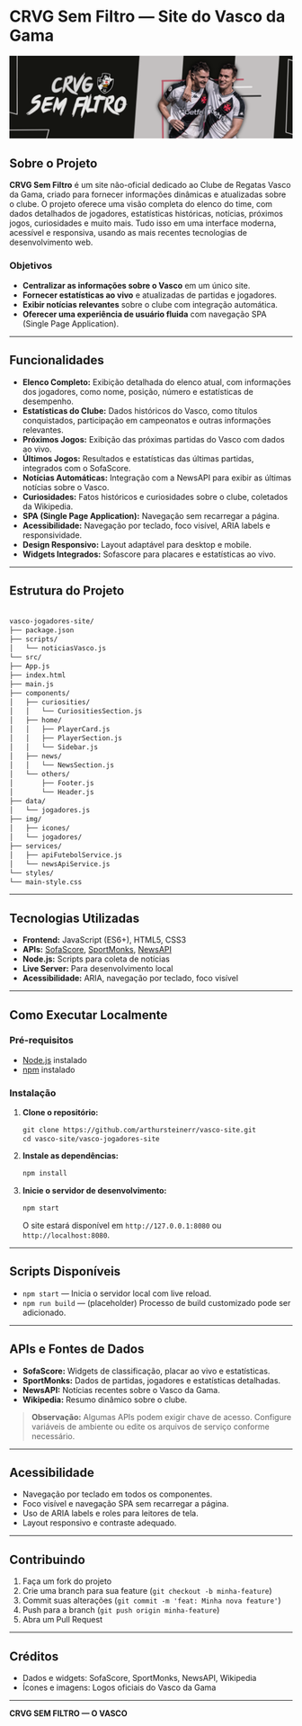 # CRVG Sem Filtro — Site do Vasco da Gama

![CRVG](vasco-jogadores-site/src/img/icones/CRVG.png)

## Sobre o Projeto

**CRVG Sem Filtro** é um site não-oficial dedicado ao Clube de Regatas Vasco da Gama, criado para fornecer informações dinâmicas e atualizadas sobre o clube. O projeto oferece uma visão completa do elenco do time, com dados detalhados de jogadores, estatísticas históricas, notícias, próximos jogos, curiosidades e muito mais. Tudo isso em uma interface moderna, acessível e responsiva, usando as mais recentes tecnologias de desenvolvimento web.

### Objetivos

- **Centralizar as informações sobre o Vasco** em um único site.
- **Fornecer estatísticas ao vivo** e atualizadas de partidas e jogadores.
- **Exibir notícias relevantes** sobre o clube com integração automática.
- **Oferecer uma experiência de usuário fluida** com navegação SPA (Single Page Application).

---

## Funcionalidades

- **Elenco Completo:** Exibição detalhada do elenco atual, com informações dos jogadores, como nome, posição, número e estatísticas de desempenho.
- **Estatísticas do Clube:** Dados históricos do Vasco, como títulos conquistados, participação em campeonatos e outras informações relevantes.
- **Próximos Jogos:** Exibição das próximas partidas do Vasco com dados ao vivo.
- **Últimos Jogos:** Resultados e estatísticas das últimas partidas, integrados com o SofaScore.
- **Notícias Automáticas:** Integração com a NewsAPI para exibir as últimas notícias sobre o Vasco.
- **Curiosidades:** Fatos históricos e curiosidades sobre o clube, coletados da Wikipedia.
- **SPA (Single Page Application):** Navegação sem recarregar a página.
- **Acessibilidade:** Navegação por teclado, foco visível, ARIA labels e responsividade.
- **Design Responsivo:** Layout adaptável para desktop e mobile.
- **Widgets Integrados:** Sofascore para placares e estatísticas ao vivo.

---

## Estrutura do Projeto

```

vasco-jogadores-site/
├── package.json
├── scripts/
│   └── noticiasVasco.js
└── src/
├── App.js
├── index.html
├── main.js
├── components/
│   ├── curiosities/
│   │   └── CuriositiesSection.js
│   ├── home/
│   │   ├── PlayerCard.js
│   │   ├── PlayerSection.js
│   │   └── Sidebar.js
│   ├── news/
│   │   └── NewsSection.js
│   └── others/
│       ├── Footer.js
│       └── Header.js
├── data/
│   └── jogadores.js
├── img/
│   ├── icones/
│   └── jogadores/
├── services/
│   ├── apiFutebolService.js
│   └── newsApiService.js
└── styles/
└── main-style.css

````

---

## Tecnologias Utilizadas

- **Frontend:** JavaScript (ES6+), HTML5, CSS3
- **APIs:** [SofaScore](https://www.sofascore.com/), [SportMonks](https://www.sportmonks.com/), [NewsAPI](https://newsapi.org/)
- **Node.js:** Scripts para coleta de notícias
- **Live Server:** Para desenvolvimento local
- **Acessibilidade:** ARIA, navegação por teclado, foco visível

---

## Como Executar Localmente

### Pré-requisitos

- [Node.js](https://nodejs.org/) instalado
- [npm](https://www.npmjs.com/) instalado

### Instalação

1. **Clone o repositório:**
   ```
   git clone https://github.com/arthursteinerr/vasco-site.git
   cd vasco-site/vasco-jogadores-site
    ````

2. **Instale as dependências:**

   ```bash
   npm install
     ```

3. **Inicie o servidor de desenvolvimento:**

   ```bash
   npm start
   ````

   O site estará disponível em `http://127.0.0.1:8080` ou `http://localhost:8080`.

---

## Scripts Disponíveis

* `npm start` — Inicia o servidor local com live reload.
* `npm run build` — (placeholder) Processo de build customizado pode ser adicionado.

---

## APIs e Fontes de Dados

* **SofaScore:** Widgets de classificação, placar ao vivo e estatísticas.
* **SportMonks:** Dados de partidas, jogadores e estatísticas detalhadas.
* **NewsAPI:** Notícias recentes sobre o Vasco da Gama.
* **Wikipedia:** Resumo dinâmico sobre o clube.

> **Observação:** Algumas APIs podem exigir chave de acesso. Configure variáveis de ambiente ou edite os arquivos de serviço conforme necessário.

---

## Acessibilidade

* Navegação por teclado em todos os componentes.
* Foco visível e navegação SPA sem recarregar a página.
* Uso de ARIA labels e roles para leitores de tela.
* Layout responsivo e contraste adequado.

---

## Contribuindo

1. Faça um fork do projeto
2. Crie uma branch para sua feature (`git checkout -b minha-feature`)
3. Commit suas alterações (`git commit -m 'feat: Minha nova feature'`)
4. Push para a branch (`git push origin minha-feature`)
5. Abra um Pull Request

---

## Créditos

* Dados e widgets: SofaScore, SportMonks, NewsAPI, Wikipedia
* Ícones e imagens: Logos oficiais do Vasco da Gama

---

**CRVG SEM FILTRO — O VASCO**
